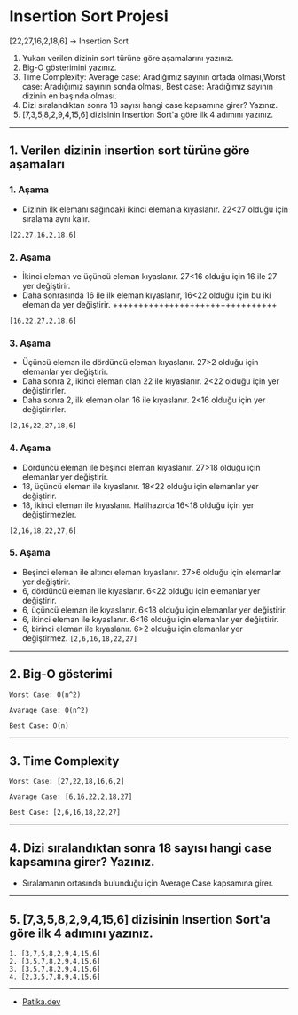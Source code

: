 # Insertion Sort Projesi

[22,27,16,2,18,6] -> Insertion Sort
1. Yukarı verilen dizinin sort türüne göre aşamalarını yazınız.
2. Big-O gösterimini yazınız.
3. Time Complexity: Average case: Aradığımız sayının ortada olması,Worst case: Aradığımız sayının sonda olması, Best case: Aradığımız sayının dizinin en başında olması.
4. Dizi sıralandıktan sonra 18 sayısı hangi case kapsamına girer? Yazınız.
5. [7,3,5,8,2,9,4,15,6] dizisinin Insertion Sort'a göre ilk 4 adımını yazınız.
 
---

## 1. Verilen dizinin insertion sort türüne göre aşamaları

### 1. Aşama 
* Dizinin ilk elemanı sağındaki ikinci elemanla kıyaslanır. 22<27 olduğu için sıralama aynı kalır. 

` [22,27,16,2,18,6] `

### 2. Aşama
* İkinci eleman ve üçüncü eleman kıyaslanır. 27<16 olduğu için 16 ile 27 yer değiştirir. 
* Daha sonrasında 16 ile ilk eleman kıyaslanır, 16<22 olduğu için bu iki eleman da yer değiştirir. ++++++++++++++++++++++++++++++++

 `[16,22,27,2,18,6]` 
 

### 3. Aşama 
* Üçüncü eleman ile dördüncü eleman kıyaslanır. 27>2 olduğu için elemanlar yer değiştirir.
* Daha sonra 2, ikinci eleman olan 22 ile kıyaslanır. 2<22 olduğu için yer değiştirirler.
* Daha sonra 2, ilk eleman olan 16 ile kıyaslanır. 2<16 olduğu için yer değiştirirler. 

 `[2,16,22,27,18,6]`

### 4. Aşama
* Dördüncü eleman ile beşinci eleman kıyaslanır. 27>18 olduğu için elemanlar yer değiştirir.
* 18, üçüncü eleman ile kıyaslanır. 18<22 olduğu için elemanlar yer değiştirir.
* 18, ikinci eleman ile kıyaslanır. Halihazırda 16<18 olduğu için yer değiştirmezler.

`[2,16,18,22,27,6]`

### 5. Aşama
* Beşinci eleman ile altıncı eleman kıyaslanır. 27>6 olduğu için elemanlar yer değiştirir.
* 6, dördüncü eleman ile kıyaslanır. 6<22 olduğu için elemanlar yer değiştirir.
* 6, üçüncü eleman ile kıyaslanır. 6<18 olduğu için elemanlar yer değiştirir.
* 6, ikinci eleman ile kıyaslanır. 6<16 olduğu için elemanlar yer değiştirir.
* 6, birinci eleman ile kıyaslanır. 6>2 olduğu için elemanlar yer değiştirmez.
`[2,6,16,18,22,27]`

---
## 2. Big-O gösterimi
`Worst Case: O(n^2)`

`Avarage Case: O(n^2)`

`Best Case: O(n)`

---
## 3. Time Complexity

`Worst Case: [27,22,18,16,6,2]`

`Avarage Case: [6,16,22,2,18,27]`

`Best Case: [2,6,16,18,22,27]`

---
## 4. Dizi sıralandıktan sonra 18 sayısı hangi case kapsamına girer? Yazınız.
* Sıralamanın ortasında bulunduğu için Average Case kapsamına girer.

---
## 5. [7,3,5,8,2,9,4,15,6] dizisinin Insertion Sort'a göre ilk 4 adımını yazınız.

```
1. [3,7,5,8,2,9,4,15,6]
2. [3,5,7,8,2,9,4,15,6]
3. [3,5,7,8,2,9,4,15,6]
4. [2,3,5,7,8,9,4,15,6]
```
---

* [Patika.dev](www.patika.dev)